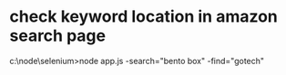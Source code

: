 # check keyword location in amazon search page

c:\node\selenium>node app.js -search="bento box" -find="gotech"

#